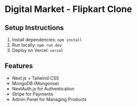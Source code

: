 # Digital Market - Flipkart Clone

## Setup Instructions
1. Install dependencies: `npm install`
2. Run locally: `npm run dev`
3. Deploy on Vercel: `vercel`

## Features
- Next.js + Tailwind CSS
- MongoDB (Mongoose)
- NextAuth.js for Authentication
- Stripe for Payments
- Admin Panel for Managing Products